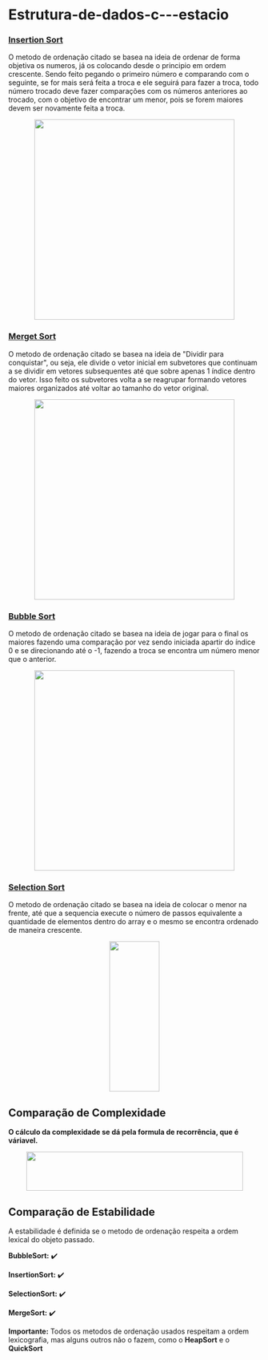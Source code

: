 # Estrutura-de-dados-c---estacio

### [Insertion Sort](https://github.com/Gbarretosz/Estrutura-de-dados-c---estacio/blob/main/insertionSort.c)
  O metodo de ordenação citado se basea na ideia de ordenar de forma objetiva os numeros, já os colocando desde o principio em ordem crescente. Sendo feito pegando o primeiro número e comparando com o seguinte, se for mais será feita a troca e ele seguirá para fazer a troca, todo número trocado deve fazer comparações com os números anteriores ao trocado, com o objetivo de encontrar um menor, pois se forem maiores devem ser novamente feita a troca.

<div align="center">
<img src="https://user-images.githubusercontent.com/80067222/201231938-bdc2128c-9f68-41ea-9060-f5bfcc1bf56f.gif" width="400px"/>
</div>

### [Merget Sort](https://github.com/Gbarretosz/Estrutura-de-dados-c---estacio/blob/main/mergeSort.c)
  O metodo de ordenação citado se basea na ideia de "Dividir para conquistar", ou seja, ele divide o vetor inicial em subvetores que continuam a se dividir em vetores subsequentes até que sobre apenas 1 índice dentro do vetor. Isso feito os subvetores volta a se reagrupar formando vetores maiores organizados até voltar ao tamanho do vetor original.

<div align="center">
<img src="https://user-images.githubusercontent.com/80067222/201232281-17996b90-f887-4bf1-bccb-52aaecbe120e.gif" width="400px"/>
</div>

### [Bubble Sort](https://github.com/Gbarretosz/Estrutura-de-dados-c---estacio/blob/main/bubbleSort.c)
  O metodo de ordenação citado se basea na ideia de jogar para o final os maiores fazendo uma comparação por vez sendo iniciada apartir do índice 0 e se direcionando até o -1, fazendo a troca se encontra um número menor que o anterior.
	
<div align="center">
<img src="https://user-images.githubusercontent.com/80067222/201231768-41e20129-c0b3-492f-ab96-36e8915ffe0c.gif" width="400px"/>
</div>

### [Selection Sort](https://github.com/Gbarretosz/Estrutura-de-dados-c---estacio/blob/main/selectSort.c)
  O metodo de ordenação citado se basea na ideia de colocar o menor na frente, até que a sequencia execute o número de passos equivalente a quantidade de elementos dentro do array e o mesmo se encontra ordenado de maneira crescente.
	
<div align="center">
<img src="https://user-images.githubusercontent.com/80067222/201232081-e1e2e08c-3631-437f-84cd-d1adcf3b3541.gif" width="100px" height="300px"/>
</div>

## Comparação de Complexidade
  **O cálculo da complexidade se dá pela formula de recorrência, que é váriavel.**

<div align="center">
<img src="https://user-images.githubusercontent.com/80067222/201243473-3e50912c-56c0-44f5-84fa-9a378f5a866a.png" width="433px" height="78px"/>
</div>

## Comparação de Estabilidade
  A estabilidade é definida se o metodo de ordenação respeita a ordem lexical do objeto passado.
  
  **BubbleSort:** ✔️
  
  **InsertionSort:** ✔️
  
  **SelectionSort:** ✔️
  
  **MergeSort:** ✔️
  
  **Importante:** Todos os metodos de ordenação usados respeitam a ordem lexicografia, mas alguns outros não o fazem, como o **HeapSort** e o **QuickSort**
